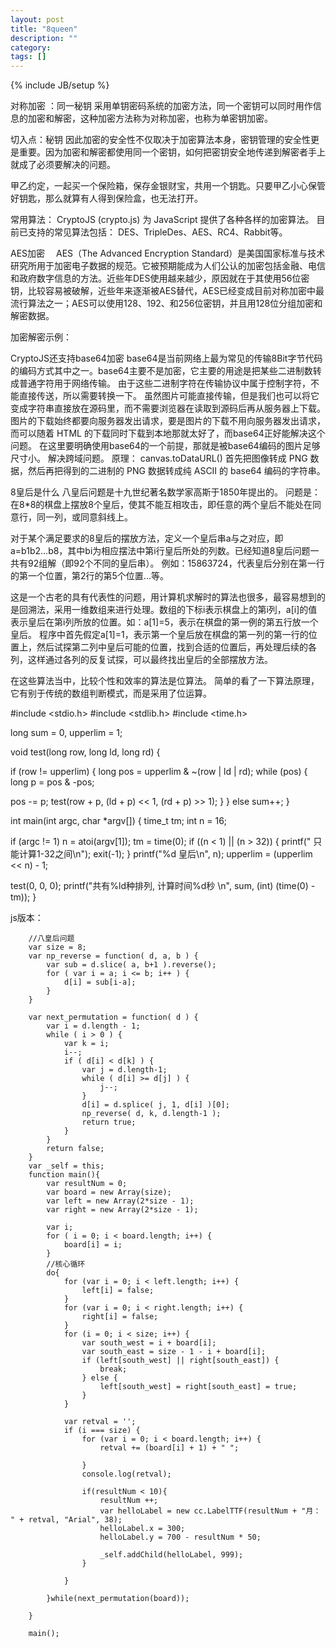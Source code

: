 ```yaml
---
layout: post
title: "8queen"
description: ""
category: 
tags: []
---
```

{% include JB/setup %}

对称加密 ：同一秘钥
采用单钥密码系统的加密方法，同一个密钥可以同时用作信息的加密和解密，这种加密方法称为对称加密，也称为单密钥加密。

切入点：秘钥
因此加密的安全性不仅取决于加密算法本身，密钥管理的安全性更是重要。因为加密和解密都使用同一个密钥，如何把密钥安全地传递到解密者手上就成了必须要解决的问题。

甲乙约定，一起买一个保险箱，保存金银财宝，共用一个钥匙。只要甲乙小心保管好钥匙，那么就算有人得到保险盒，也无法打开。


常用算法：
CryptoJS (crypto.js) 为 JavaScript 提供了各种各样的加密算法。
目前已支持的常见算法包括：
DES、TripleDes、AES、RC4、Rabbit等。

AES加密
　AES（The Advanced Encryption Standard）是美国国家标准与技术研究所用于加密电子数据的规范。它被预期能成为人们公认的加密包括金融、电信和政府数字信息的方法。近些年DES使用越来越少，原因就在于其使用56位密钥，比较容易被破解，近些年来逐渐被AES替代，AES已经变成目前对称加密中最流行算法之一；AES可以使用128、192、和256位密钥，并且用128位分组加密和解密数据。

加密解密示例：
<script type="text/javascript" src="http://www.osctools.net/js/CryptoJS/components/core-min.js"></script>
<script type="text/javascript" src="http://www.osctools.net/js/CryptoJS/rollups/aes.js"></script>
<script type="text/javascript">
  var pwd="我的密码";
  
  var mi=CryptoJS.AES.encrypt("你好，欢迎来到开源中国在线工具，这是一个AES加密测试",pwd);
  alert("你好，欢迎来到开源中国在线工具，这是一个AES加密测试----密文:"+mi);
  
  var result=CryptoJS.AES.decrypt(mi,pwd).toString(CryptoJS.enc.Utf8);
  
  alert("解密结果："+result);
  
</script>


CryptoJS还支持base64加密
base64是当前网络上最为常见的传输8Bit字节代码的编码方式其中之一。base64主要不是加密，它主要的用途是把某些二进制数转成普通字符用于网络传输。
由于这些二进制字符在传输协议中属于控制字符，不能直接传送，所以需要转换一下。
虽然图片可能直接传输，但是我们也可以将它变成字符串直接放在源码里，而不需要浏览器在读取到源码后再从服务器上下载。
图片的下载始终都要向服务器发出请求，要是图片的下载不用向服务器发出请求，而可以随着 HTML 的下载同时下载到本地那就太好了，而base64正好能解决这个问题。
在这里要明确使用base64的一个前提，那就是被base64编码的图片足够尺寸小。
解决跨域问题。
原理：
canvas.toDataURL() 首先把图像转成 PNG 数据，然后再把得到的二进制的 PNG 数据转成纯 ASCII 的 base64 编码的字符串。

8皇后是什么
八皇后问题是十九世纪著名数学家高斯于1850年提出的。
问题是：在8*8的棋盘上摆放8个皇后，使其不能互相攻击，即任意的两个皇后不能处在同意行，同一列，或同意斜线上。

对于某个满足要求的8皇后的摆放方法，定义一个皇后串a与之对应，即a=b1b2...b8，其中bi为相应摆法中第i行皇后所处的列数。已经知道8皇后问题一共有92组解（即92个不同的皇后串）。
例如：15863724，代表皇后分别在第一行的第一个位置，第2行的第5个位置...等。

这是一个古老的具有代表性的问题，用计算机求解时的算法也很多，最容易想到的是回溯法，采用一维数组来进行处理。数组的下标i表示棋盘上的第i列，a[i]的值表示皇后在第i列所放的位置。如：a[1]=5，表示在棋盘的第一例的第五行放一个皇后。
程序中首先假定a[1]=1，表示第一个皇后放在棋盘的第一列的第一行的位置上，然后试探第二列中皇后可能的位置，找到合适的位置后，再处理后续的各列，这样通过各列的反复试探，可以最终找出皇后的全部摆放方法。

在这些算法当中，比较个性和效率的算法是位算法。
简单的看了一下算法原理，它有别于传统的数组判断模式，而是采用了位运算。

#include <stdio.h>
#include <stdlib.h>
#include <time.h>

long sum = 0, upperlim = 1;

void test(long row, long ld, long rd)
{

   if (row != upperlim)
   {
  long pos = upperlim & ~(row | ld | rd);
  while (pos)
  {
 long p = pos & -pos;

 pos -= p;
 test(row + p, (ld + p) << 1, (rd + p) >> 1);
  }
   } else
  sum++;
}

int main(int argc, char *argv[])
{
   time_t tm;
   int n = 16;

   if (argc != 1)
  n = atoi(argv[1]);
   tm = time(0);
   if ((n < 1) || (n > 32))
   {
  printf(" 只能计算1-32之间\n");
  exit(-1);
   }
   printf("%d 皇后\n", n);
   upperlim = (upperlim << n) - 1;

   test(0, 0, 0);
   printf("共有%ld种排列, 计算时间%d秒 \n", sum, (int) (time(0) - tm));
}

js版本：

        //八皇后问题
        var size = 8;
        var np_reverse = function( d, a, b ) {
            var sub = d.slice( a, b+1 ).reverse();
            for ( var i = a; i <= b; i++ ) {
                d[i] = sub[i-a];
            }
        }

        var next_permutation = function( d ) {
            var i = d.length - 1;
            while ( i > 0 ) {
                var k = i;
                i--;
                if ( d[i] < d[k] ) {
                    var j = d.length-1;
                    while ( d[i] >= d[j] ) {
                        j--;
                    }
                    d[i] = d.splice( j, 1, d[i] )[0];
                    np_reverse( d, k, d.length-1 );
                    return true;
                }
            }
            return false;
        }
        var _self = this;
        function main(){
            var resultNum = 0;
            var board = new Array(size);
            var left = new Array(2*size - 1);
            var right = new Array(2*size - 1);

            var i;
            for ( i = 0; i < board.length; i++) {
                board[i] = i;
            }
            //核心循环
            do{
                for (var i = 0; i < left.length; i++) {
                    left[i] = false;
                }
                for (var i = 0; i < right.length; i++) {
                    right[i] = false;
                }
                for (i = 0; i < size; i++) {
                    var south_west = i + board[i];
                    var south_east = size - 1 - i + board[i];
                    if (left[south_west] || right[south_east]) {
                        break;
                    } else {
                        left[south_west] = right[south_east] = true;
                    }
                }

                var retval = '';
                if (i === size) {
                    for (var i = 0; i < board.length; i++) {
                        retval += (board[i] + 1) + " ";

                    }
                    console.log(retval);

                    if(resultNum < 10){
                        resultNum ++;
                        var helloLabel = new cc.LabelTTF(resultNum + "月： " + retval, "Arial", 38);
                        helloLabel.x = 300;
                        helloLabel.y = 700 - resultNum * 50;

                        _self.addChild(helloLabel, 999);
                    }

                }

            }while(next_permutation(board));

        }

        main();
        




